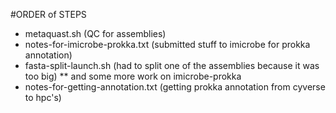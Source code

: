 #ORDER of STEPS

* metaquast.sh (QC for assemblies)
* notes-for-imicrobe-prokka.txt (submitted stuff to imicrobe for prokka annotation)
* fasta-split-launch.sh (had to split one of the assemblies because it was too big)
    ** and some more work on imicrobe-prokka
* notes-for-getting-annotation.txt (getting prokka annotation from cyverse to hpc's)

